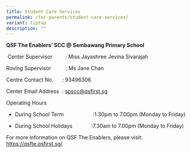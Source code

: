 ```yaml
---
title: Student Care Services
permalink: /for-parents/student-care-services/
variant: tiptap
description: ""
---
```

<p><strong>QSF The Enablers’ SCC @ Sembawang Primary School</strong>
</p>
<p>&nbsp;Center Supervisor&nbsp;&nbsp;&nbsp;&nbsp;&nbsp;&nbsp;&nbsp;&nbsp;
: Miss Jayashree Jevina Sivarajah</p>
<p>Roving Supervisor&nbsp;&nbsp;&nbsp;&nbsp;&nbsp;&nbsp;&nbsp;&nbsp;&nbsp;
: Ms Jane Chan</p>
<p></p>
<p>Centre Contact No.&nbsp;&nbsp;&nbsp;&nbsp;&nbsp; : 93496306</p>
<p>Center Email Address&nbsp; : <a href="spscc@qsfirst.sg" rel="noopener nofollow" target="_blank">spscc@qsfirst.sg</a>
</p>
<p></p>
<p>Operating Hours</p>
<ul data-tight="true" class="tight">
<li>
<p>During School Term&nbsp;&nbsp;&nbsp;&nbsp;&nbsp; &nbsp;&nbsp;&nbsp;&nbsp;&nbsp;&nbsp;&nbsp;&nbsp;&nbsp;&nbsp;&nbsp;&nbsp;&nbsp;
:1.30pm to 7.00pm (Monday to Friday)</p>
</li>
<li>
<p>During School Holidays&nbsp;&nbsp;&nbsp;&nbsp;&nbsp;&nbsp;&nbsp;&nbsp;&nbsp;&nbsp;&nbsp;&nbsp;
:7.30am to 7.00pm (Monday to Friday)</p>
</li>
</ul>
<p>For more information on QSF The Enablers, please visit: <a href="https://qsfte.qsfirst.sg/" rel="noopener nofollow" target="_blank">https://qsfte.qsfirst.sg/</a>
</p>